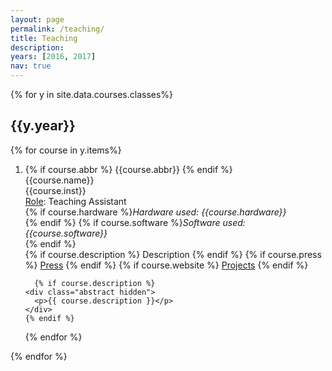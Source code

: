 ```yaml
---
layout: page
permalink: /teaching/
title: Teaching
description: 
years: [2016, 2017]
nav: true
---
```


<div class="publications">
{% for y in site.data.courses.classes%}
  <h2 class="year">{{y.year}}</h2>
  {% for course in y.items%}
  <ol class="bibliography"><li><div class="row">
  <div class="col-sm-2 abbr">
  {% if course.abbr %}
    <abbr class="badge">{{course.abbr}}</abbr>
  {% endif %}
    </div>  
  <div id={{course.id}} class="col-sm-8">
  <div class="title">{{course.name}}</div>
  <div class="author">{{course.inst}}</div>  
  <div class="periodical">
    <u>Role</u>: Teaching Assistant<br>      
    {% if course.hardware %}<em>Hardware used: {{course.hardware}}</em><br>{% endif %}
    {% if course.software %}<em>Software used: {{course.software}}</em><br>{% endif %}
  </div>
    
   <div class="links">  
  {% if course.description %}
      <a class="abstract btn btn-sm z-depth-0" role="button">Description</a>
    {% endif %}
     {% if course.press %}
      <a href="{{ course.press }}" class="btn btn-sm z-depth-0" role="button" target="_blank">Press</a>
    {% endif %}
     {% if course.website %}
      <a href="{{ course.website}}" class="btn btn-sm z-depth-0" role="button" target="_blank">Projects</a>
    {% endif %}
    </div>
    
      {% if course.description %}
    <div class="abstract hidden">
      <p>{{ course.description }}</p>
    </div>
    {% endif %}  
  </div>
    </li>
{% endfor %}
      </ol>
{% endfor %}
</div>
